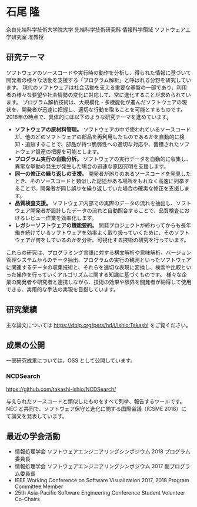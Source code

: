 # 石尾 隆 

奈良先端科学技術大学院大学 先端科学技術研究科 情報科学領域 ソフトウェア工学研究室 准教授

## 研究テーマ

ソフトウェアのソースコードや実行時の動作を分析し、得られた情報に基づいて開発者の様々な活動を支援する「プログラム解析」と呼ばれる分野を研究しています。
現代のソフトウェアは社会活動を支える重要な基盤の一部であり、利用者の様々な要望や社会情勢の変化に対応して、常に進化することが求められています。
プログラム解析技術は、大規模化・多機能化が進んだソフトウェアの現状を、開発者が迅速に把握し、適切な行動を取ることを可能とするものです。
2018年の時点で、具体的には以下のような研究テーマを進めています。

 - **ソフトウェアの原材料管理。** ソフトウェアの中で使われているソースコードが、他のどのソフトウェアの部品を再利用したものであるかを自動的に検知・追跡することで、部品が持つ脆弱性への適切な対応や、蓄積されたソフトウェア資産の把握を可能とします。
 - **プログラム実行の自動分析。** ソフトウェアの実行データを自動的に収集し、異常な挙動の発生が発生した場合の迅速な原因究明を支援します。
 - **同一の修正の繰り返しの支援。** 開発者が誤りのあるソースコードを発見したとき、そのソースコードと類似した記述がある場所をもれなく高速に列挙することで、開発者が同じ誤りを繰り返していた場合の確実な修正を支援します。
 - **品質検査支援。** ソフトウェア内部での実際のデータの流れを抽出し、ソフトウェア開発者が設計したデータの流れと自動照合することで、品質検査におけるレビュー作業を効率化します。
 - **レガシーソフトウェアの機能要約。** 開発プロジェクトが終わってからも長年働き続けているソフトウェアを効率よく取り扱っていくために、そのソフトウェアが何をしているのかを分析、可視化する技術の研究を行っています。

これらの研究は、プログラミング言語に対する構文解析や意味解析、バージョン管理システムからのデータ抽出、プログラムの実行の観測といったソフトウェアに関連するデータの収集技術と、それらを適切な表現に変換し、検索や比較といった操作を行っていくアルゴリズムに関する知識に基づくものです。
様々な企業の開発者や研究者と連携しながら、技術の効果や限界を開発者が納得して使用できる、実用的な手法の実現を目指しています。


## 研究業績

主な論文については https://dblp.org/pers/hd/i/Ishio:Takashi をご覧ください。


## 成果の公開

一部研究成果については、OSS として公開しています。

### NCDSearch

https://github.com/takashi-ishio/NCDSearch/

与えられたソースコードと類似したものをすべて列挙、報告するツールです。NEC と共同で、ソフトウェア保守と進化に関する国際会議（ICSME 2018）にて論文を発表しています。



## 最近の学会活動

 - 情報処理学会 ソフトウェアエンジニアリングシンポジウム 2018 プログラム委員長
 - 情報処理学会 ソフトウェアエンジニアリングシンポジウム 2017 副プログラム委員長
 - IEEE Working Conference on Software Visualization 2017, 2018 Program Committee Member
 - 25th Asia-Pacific Software Engineering Conference Student Volunteer Co-Chairs
